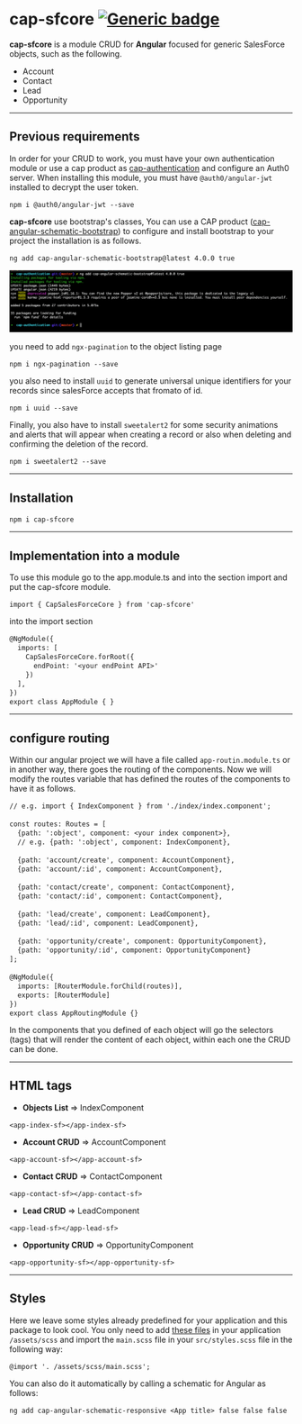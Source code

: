 # cap-sfcore [![Generic badge](https://img.shields.io/badge/CAP-Active-<COLOR>.svg)](https://shields.io/)

**cap-sfcore** is a module CRUD for **Angular** focused for generic SalesForce objects, such as the following.

* Account
* Contact
* Lead
* Opportunity

---
## Previous requirements

In order for your CRUD to work, you must have your own authentication module or use a cap product as [cap-authentication](https://www.npmjs.com/package/cap-authentication) and configure an Auth0 server. When installing this module, you must have `@auth0/angular-jwt` installed to decrypt the user token.
```
npm i @auth0/angular-jwt --save
```

**cap-sfcore** use bootstrap's classes, You can use a CAP product ([cap-angular-schematic-bootstrap](https://www.npmjs.com/package/cap-angular-schematic-bootstrap)) to configure and install bootstrap to your project the installation is as follows.

```
ng add cap-angular-schematic-bootstrap@latest 4.0.0 true
```
![Alt text](https://raw.githubusercontent.com/software-allies/cap-angular-schematic-auth-auth0/development/assets/images/cap-angular-schematic-bootstrap.png "cap-angular-schematic-bootstrap")

you need to add `ngx-pagination` to the object listing page
```
npm i ngx-pagination --save 
```

you also need to install `uuid` to generate universal unique identifiers for your records since salesForce accepts that fromato of id.
```
npm i uuid --save 
```

Finally, you also have to install `sweetalert2` for some security animations and alerts that will appear when creating a record or also when deleting and confirming the deletion of the record.
```
npm i sweetalert2 --save 
```
---

## Installation
```
npm i cap-sfcore
```
---

## Implementation into a module

To use this module go to the app.module.ts and into the section import and put the cap-sfcore module.
```
import { CapSalesForceCore } from 'cap-sfcore'
```
into the import section
```
@NgModule({
  imports: [
    CapSalesForceCore.forRoot({
      endPoint: '<your endPoint API>'
    })
  ],
})
export class AppModule { }
```

---
## configure routing

Within our angular project we will have a file called `app-routin.module.ts` or in another way, there goes the routing of the components. Now we will modify the routes variable that has defined the routes of the components to have it as follows.
```
// e.g. import { IndexComponent } from './index/index.component';

const routes: Routes = [
  {path: ':object', component: <your index component>},
  // e.g. {path: ':object', component: IndexComponent},

  {path: 'account/create', component: AccountComponent},
  {path: 'account/:id', component: AccountComponent},

  {path: 'contact/create', component: ContactComponent},
  {path: 'contact/:id', component: ContactComponent},

  {path: 'lead/create', component: LeadComponent},
  {path: 'lead/:id', component: LeadComponent},

  {path: 'opportunity/create', component: OpportunityComponent},
  {path: 'opportunity/:id', component: OpportunityComponent}
];

@NgModule({
  imports: [RouterModule.forChild(routes)],
  exports: [RouterModule]
})
export class AppRoutingModule {}
```

In the components that you defined of each object will go the selectors (tags) that will render the content of each object, within each one the CRUD can be done.

---
## HTML tags

*  **Objects List** => IndexComponent
```
<app-index-sf></app-index-sf>
```

*  **Account CRUD** => AccountComponent
```
<app-account-sf></app-account-sf>
```

*  **Contact CRUD** => ContactComponent
```
<app-contact-sf></app-contact-sf>
```

*  **Lead CRUD** => LeadComponent
```
<app-lead-sf></app-lead-sf>
```

*  **Opportunity CRUD** => OpportunityComponent
```
<app-opportunity-sf></app-opportunity-sf>
```
---
## Styles

Here we leave some styles already predefined for your application and this package to look cool. You only need to add [these files](https://github.com/software-allies/cap-angular-schematic-responsive/tree/development/src/cap-angular-schematic-responsive/files/src/assets/scss) in your application `/assets/scss`  and import the `main.scss` file in your `src/styles.scss` file in the following way:
```
@import '. /assets/scss/main.scss';
```

You can also do it automatically by calling a schematic for Angular as follows: 

```
ng add cap-angular-schematic-responsive <App title> false false false
```
